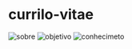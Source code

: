 # currilo-vitae

![sobre](https://user-images.githubusercontent.com/96602170/170843319-1bb6a3c5-a610-4dca-b352-ceca12baaf83.png)
![objetivo](https://user-images.githubusercontent.com/96602170/170843326-c91a6acd-48cd-4341-bfc9-4901131db129.png)
![conhecimeto](https://user-images.githubusercontent.com/96602170/170843328-a113b092-2eaa-4db2-96d7-cb0c0e50dc66.png)


